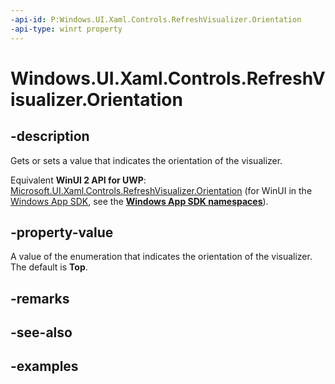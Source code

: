 ```yaml
---
-api-id: P:Windows.UI.Xaml.Controls.RefreshVisualizer.Orientation
-api-type: winrt property
---
```


<!-- Property syntax.
public RefreshVisualizerOrientation Orientation { get;  set; }
-->

# Windows.UI.Xaml.Controls.RefreshVisualizer.Orientation

## -description

Gets or sets a value that indicates the orientation of the visualizer.

Equivalent **WinUI 2 API for UWP**: [Microsoft.UI.Xaml.Controls.RefreshVisualizer.Orientation](/windows/winui/api/microsoft.ui.xaml.controls.refreshvisualizer.orientation) (for WinUI in the [Windows App SDK](/windows/apps/windows-app-sdk/), see the **[Windows App SDK namespaces](/windows/windows-app-sdk/api/winrt/)**).

## -property-value

A value of the enumeration that indicates the orientation of the visualizer. The default is **Top**.

## -remarks

## -see-also

## -examples

